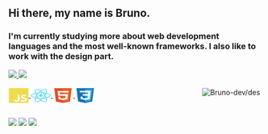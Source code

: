 ## Hi there, my name is Bruno.
### I'm currently studying more about web development languages and the most well-known frameworks. I also like to work with the design part.

 <div>
  <a href="https://github.com/brunoeduaardo">
  <img height="160em" src="https://github-readme-stats.vercel.app/api?username=brunoeduaardo&show_icons=true&theme=dark&include_all_commits=true&count_private=true"/>
  <img height="160em" src="https://github-readme-stats.vercel.app/api/top-langs/?username=brunoeduaardo&layout=compact&langs_count=16&theme=dark"/>
<div>
<div style="display: inline_block"><br>
  <img align="center" alt="Bruno-Js" height="30" width="40" src="https://raw.githubusercontent.com/devicons/devicon/master/icons/javascript/javascript-plain.svg">
  <img align="center" alt="Bruno-React" height="30" width="40" src="https://raw.githubusercontent.com/devicons/devicon/master/icons/react/react-original.svg">
  <img align="center" alt="Bruno-HTML" height="30" width="40" src="https://raw.githubusercontent.com/devicons/devicon/master/icons/html5/html5-original.svg">
  <img align="center" alt="Bruno-CSS" height="30" width="40" src="https://raw.githubusercontent.com/devicons/devicon/master/icons/css3/css3-original.svg">
  <img align="right" alt="Bruno-dev/des" height="100" width="120" src="https://cdn.dribbble.com/users/314873/screenshots/4000731/diggi-media.gif">
</div>
  
  ##
  
  <div>
  <a href = "mailto: brumo1234@gmail.com"><img src="https://img.shields.io/badge/-Gmail-%23EA4335?style=for-the-badge&logo=gmail&logoColor=white" target="_blank"></a>
  <a href="https://www.linkedin.com/in/bruno-eduardo-da-silva-17b4b920b" target="_blank"><img src="https://img.shields.io/badge/-LinkedIn-%230077B5?style=for-the-badge&logo=linkedin&logoColor=white" target="_blank"></a>
  <a href="https://www.instagram.com/brunoeduaardo" target="_blank"><img src="https://img.shields.io/badge/-Instagram-%23E4405F?style=for-the-badge&logo=instagram&logoColor=white" target="_blank"></a>
</div>
